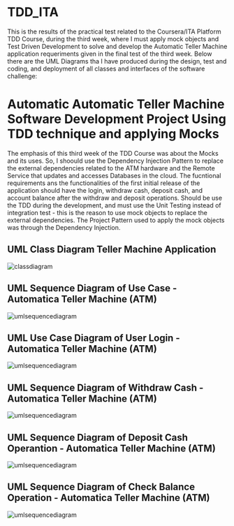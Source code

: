 # TDD_ITA

This is the results of the practical test related to the Coursera/ITA Platform TDD Course, during the third week, where I must apply mock objects and Test Driven Development to solve and develop the Automatic Teller Machine application requeriments given in the final test of the third week. Below there are the UML Diagrams tha I have produced  during the design, test and coding, and deployment of all classes and interfaces of the software challenge:

# Automatic Automatic Teller Machine Software Development Project Using TDD technique and applying Mocks 

The emphasis of this third week of the TDD Course was about the Mocks and its uses. So, I shoould use the Dependency Injection Pattern to replace the external dependencies related to the ATM hardware and the Remote Service that updates and accesses Databases in the cloud. The fucntional requirements ans the functionalities of the first initial release of the application should have the login, withdraw cash, deposit cash, and account balance after the withdraw and deposit operations. Should be use the TDD during the development, and must use the Unit Testing instead of integration test - this is the reason to use mock objects to replace the external dependencies. The Project Pattern used to apply the mock objects was through the Dependency Injection. 

## UML Class Diagram Teller Machine Application


![classdiagram](https://github.com/aridiosilva/TDD_ITA/blob/main/UML_ClassDiagram_Software_CaixaEletronico_AridioSilva_23_NOV-2020-Versao4.jpg)


## UML Sequence Diagram of Use Case - Automatica Teller Machine (ATM)


![umlsequencediagram](https://github.com/aridiosilva/TDD_ITA/blob/main/UML_UseCases_Software_CaixaEletronico_AridioSilva_22_NOV-2020-VERSAO2.jpg)

## UML Use Case Diagram of User Login - Automatica Teller Machine (ATM)

![umlsequencediagram](https://github.com/aridiosilva/TDD_ITA/blob/main/UMLDiagramSequence_LOGIN_CXeletronico_AridioSIlva_20NOV2020-VERSAO_3.jpg)

## UML Sequence Diagram of Withdraw Cash - Automatica Teller Machine (ATM)

![umlsequencediagram](https://github.com/aridiosilva/TDD_ITA/blob/main/UMLDiagramSequence_SACAR_CXeletronico_AridioSIlva_21NOV2020-VERSAO_3.jpg)

## UML Sequence Diagram of Deposit Cash Operantion - Automatica Teller Machine (ATM)

![umlsequencediagram](https://github.com/aridiosilva/TDD_ITA/blob/main/UMLDiagramSequence_DEPOSITAR_CXeletronico_AridioSIlva_22NOV2020-VERSAO_1.jpg)

## UML Sequence Diagram of Check Balance Operation - Automatica Teller Machine (ATM)

![umlsequencediagram](https://github.com/aridiosilva/TDD_ITA/blob/main/UMLDiagramSequence_SALDO_CXeletronico_AridioSIlva_22NOV2020-VERSAO_1.jpg)


